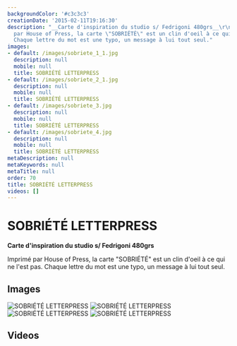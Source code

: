 ```yaml
---
backgroundColor: '#c3c3c3'
creationDate: '2015-02-11T19:16:30'
description: "__Carte d'inspiration du studio s/ Fedrigoni 480grs__\r\n\r\nImprimé
  par House of Press, la carte \"SOBRIÉTÉ\" est un clin d'oeil à ce qui ne l'est pas.
  Chaque lettre du mot est une typo, un message à lui tout seul."
images:
- default: /images/sobriete_1_1.jpg
  description: null
  mobile: null
  title: SOBRIÉTÉ LETTERPRESS
- default: /images/sobriete_2_1.jpg
  description: null
  mobile: null
  title: SOBRIÉTÉ LETTERPRESS
- default: /images/sobriete_3.jpg
  description: null
  mobile: null
  title: SOBRIÉTÉ LETTERPRESS
- default: /images/sobriete_4.jpg
  description: null
  mobile: null
  title: SOBRIÉTÉ LETTERPRESS
metaDescription: null
metaKeywords: null
metaTitle: null
order: 70
title: SOBRIÉTÉ LETTERPRESS
videos: []
---
```


# SOBRIÉTÉ LETTERPRESS

__Carte d'inspiration du studio s/ Fedrigoni 480grs__

Imprimé par House of Press, la carte "SOBRIÉTÉ" est un clin d'oeil à ce qui ne l'est pas. Chaque lettre du mot est une typo, un message à lui tout seul.

## Images

![SOBRIÉTÉ LETTERPRESS](/images/sobriete_1_1.jpg)
![SOBRIÉTÉ LETTERPRESS](/images/sobriete_2_1.jpg)
![SOBRIÉTÉ LETTERPRESS](/images/sobriete_3.jpg)
![SOBRIÉTÉ LETTERPRESS](/images/sobriete_4.jpg)

## Videos
